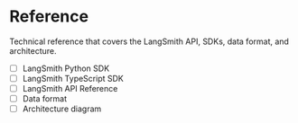 # Reference

Technical reference that covers the LangSmith API, SDKs, data format, and architecture.

- [ ]  LangSmith Python SDK
- [ ]  LangSmith TypeScript SDK
- [ ]  LangSmith API Reference
- [ ]  Data format
- [ ]  Architecture diagram